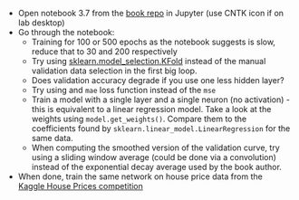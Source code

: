 * Open notebook 3.7 from the [book repo](https://github.com/fchollet/deep-learning-with-python-notebooks) in Jupyter (use CNTK icon if on lab desktop)
* Go through the notebook:
  * Training for 100 or 500 epochs as the notebook suggests is slow, reduce that to 30 and 200 respectively
  * Try using [sklearn.model_selection.KFold](https://scikit-learn.org/stable/modules/generated/sklearn.model_selection.KFold.html) instead of the manual validation data selection in the first big loop.
  * Does validation accuracy degrade if you use one less hidden layer?
  * Try using and `mae` loss function instead of the `mse`
  * Train a model with a single layer and a single neuron (no activation) - this is equivalent to a linear regression model. Take a look at the weights using `model.get_weights()`. Compare them to the coefficients found by `sklearn.linear_model.LinearRegression` for the same data.
  * When computing the smoothed version of the validation curve, try using a sliding window average (could be done via a convolution) instead of the exponential decay average used by the book author.
* When done, train the same network on house price data from the [Kaggle House Prices competition](https://www.kaggle.com/c/house-prices-advanced-regression-techniques)
